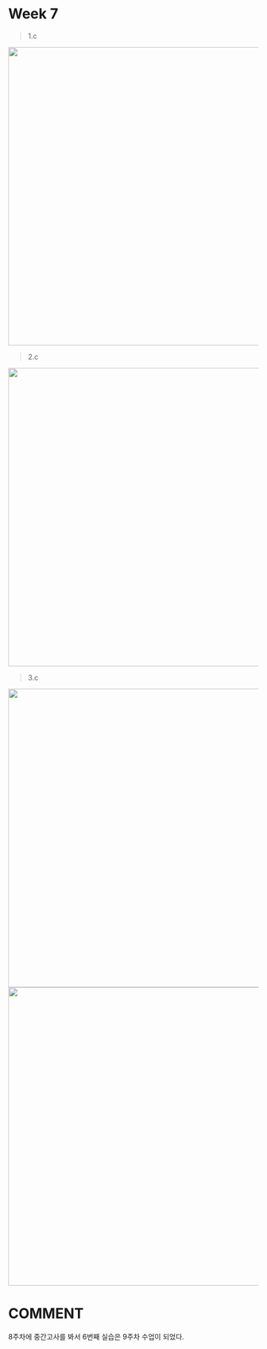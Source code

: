 # Week 7

> 1.c

<img width ="600px" src="https://user-images.githubusercontent.com/13483945/57428471-85956500-7263-11e9-9d40-4b65c9ccdc6e.PNG" >





> 2.c

<img width="600px" src="https://user-images.githubusercontent.com/13483945/57428482-8e863680-7263-11e9-8997-818671d87ffa.PNG" >



> 3.c

<img width="600px" src="https://user-images.githubusercontent.com/13483945/57428489-96de7180-7263-11e9-8383-0eb9117bbc74.PNG" >


<img width="600px" src="https://user-images.githubusercontent.com/13483945/57428504-a8c01480-7263-11e9-9cb2-993a9beae042.PNG" >




# COMMENT

8주차에 중간고사를 봐서 6번째 실습은 9주차 수업이 되었다. 
